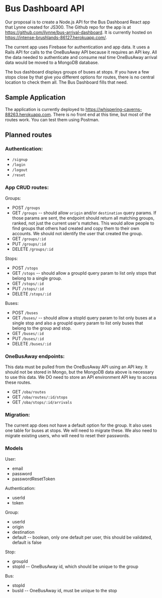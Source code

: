 # Bus Dashboard API

Our proposal is to create a Node.js API for the Bus Dashboard React app that Lynne created for JS300. The Github repo for the app is at https://github.com/ilynne/bus-arrival-dashboard. It is currently hosted on https://intense-brushlands-86127.herokuapp.com/.

The current app uses Firebase for authentication and app data. It uses a Rails API for calls to the OneBusAway API because it requires an API key. All the data needed to authenticate and consume real time OneBusAway arrival data would be moved to a MongoDB database.

The bus dashboard displays groups of buses at stops. If you have a few stops close by that give you different options for routes, there is no central location to check them all. The Bus Dashboard fills that need.

## Sample Application

The application is currently deployed to https://whispering-caverns-88263.herokuapp.com. There is no front end at this time, but most of the routes work. You can test them using Postman.

## Planned routes

### Authentication:

- `/signup`
- `/login`
- `/logout`
- `/reset`

### App CRUD routes:

Groups:

- POST `/groups`
- GET `/groups` -- should allow `origin` and/or `destination` query params. If those params are sent, the endpoint should return all matching groups, ranked, not just the current user's matches. This would allow people to find groups that others had created and copy them to their own accounts. We should not identify the user that created the group.
- GET `/groups/:id`
- PUT `/groups/:id`
- DELETE `/groups/:id`

Stops:

- POST `/stops`
- GET `/stops` -- should allow a groupId query param to list only stops that belong to a single group.
- GET `/stops/:id`
- PUT `/stops/:id`
- DELETE `/stops/:id`

Buses:

- POST `/buses`
- GET `/buses/` -- should allow a stopId query param to list only buses at a single stop and also a groupId query param to list only buses that belong to the group and stop.
- GET `/buses/:id`
- PUT `/buses/:id`
- DELETE `/buses/:id`

### OneBusAway endpoints:

This data must be pulled from the OneBusAway API using an API key. It should not be stored in Mongo, but the MongoDB data above is necessary to use this data. We DO need to store an API environment API key to access these routes.

- GET `/oba/routes`
- GET `/oba/routes/:id/stops`
- GET `/oba/stops/:id/arrivals`

### Migration:

The current app does not have a default option for the group. It also uses one table for buses at stops. We will need to migrate these. We also need to migrate existing users, who will need to reset their passwords.

### Models

User:

- email
- password
- passwordResetToken

Authentication:

- userId
- token

Group:

- userId
- origin
- destination
- default -- boolean, only one default per user, this should be validated, default is false

Stop:

- groupId
- stopId -- OneBusAway id, which should be unique to the group

Bus:

- stopId
- busId -- OneBusAway id, must be unique to the stop
